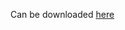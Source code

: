 Can be downloaded [here](https://drive.google.com/file/d/1T4AQfnP8z5xmG1rBeaclYp6sB34g53ok/view?usp=sharing)
